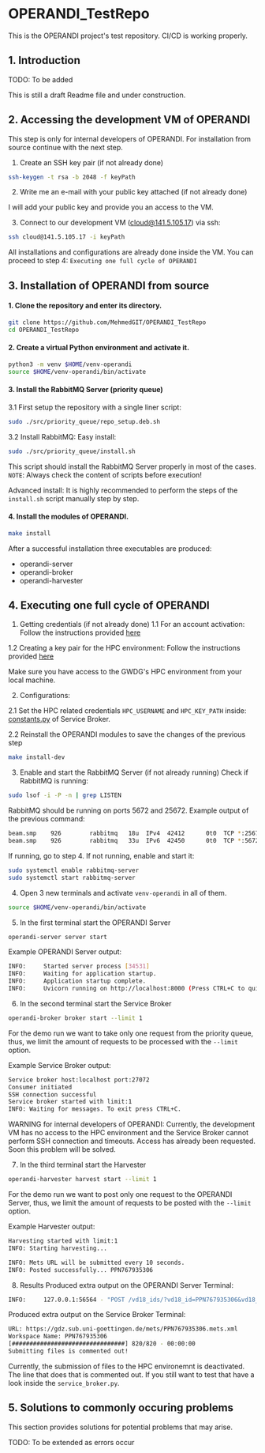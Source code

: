 # OPERANDI_TestRepo
This is the OPERANDI project's test repository.
CI/CD is working properly.

## 1. Introduction
TODO: To be added

This is still a draft Readme file and under construction.

## 2. Accessing the development VM of OPERANDI
This step is only for internal developers of OPERANDI.
For installation from source continue with the next step.

1. Create an SSH key pair (if not already done)
```sh
ssh-keygen -t rsa -b 2048 -f keyPath
```

2. Write me an e-mail with your public key attached (if not already done)

I will add your public key and provide you an access to the VM.

3. Connect to our development VM (cloud@141.5.105.17) via ssh:
```sh
ssh cloud@141.5.105.17 -i keyPath
```

All installations and configurations are already done inside the VM.
You can proceed to step 4: `Executing one full cycle of OPERANDI`

## 3. Installation of OPERANDI from source
#### 1. Clone the repository and enter its directory.
```sh
git clone https://github.com/MehmedGIT/OPERANDI_TestRepo
cd OPERANDI_TestRepo
```

#### 2. Create a virtual Python environment and activate it.
```sh
python3 -m venv $HOME/venv-operandi
source $HOME/venv-operandi/bin/activate
```

#### 3. Install the RabbitMQ Server (priority queue)
3.1 First setup the repository with a single liner script:
```sh
sudo ./src/priority_queue/repo_setup.deb.sh
```

3.2 Install RabbitMQ:
Easy install:
```sh
sudo ./src/priority_queue/install.sh
```
This script should install the RabbitMQ Server properly in most of the cases.
`NOTE`: Always check the content of scripts before execution! 

Advanced install:
It is highly recommended to perform the steps of the `install.sh` script manually step by step.

#### 4. Install the modules of OPERANDI.
```sh
make install
```

After a successful installation three executables are produced:
- operandi-server
- operandi-broker
- operandi-harvester

## 4. Executing one full cycle of OPERANDI

1. Getting credentials (if not already done)
1.1 For an account activation: Follow the instructions provided [here](https://docs.gwdg.de/doku.php?id=en:services:application_services:high_performance_computing:account_activation)

1.2 Creating a key pair for the HPC environment: Follow the instructions provided [here](https://docs.gwdg.de/doku.php?id=en:services:application_services:high_performance_computing:connect_with_ssh)

Make sure you have access to the GWDG's HPC environment from your local machine.

2. Configurations:

2.1 Set the HPC related credentials `HPC_USERNAME` and `HPC_KEY_PATH` inside:
[constants.py](./src/service_broker/service_broker/constants.py) of Service Broker.

2.2 Reinstall the OPERANDI modules to save the changes of the previous step
```sh
make install-dev
```

3. Enable and start the RabbitMQ Server (if not already running)
Check if RabbitMQ is running:
```sh
sudo lsof -i -P -n | grep LISTEN
```
RabbitMQ should be running on ports 5672 and 25672. Example output of the previous command:
```sh
beam.smp    926        rabbitmq   18u  IPv4  42412      0t0  TCP *:25672 (LISTEN)
beam.smp    926        rabbitmq   33u  IPv6  42450      0t0  TCP *:5672 (LISTEN)
```

If running, go to step 4. If not running, enable and start it:
```sh
sudo systemctl enable rabbitmq-server
sudo systemctl start rabbitmq-server
```

4. Open 3 new terminals and activate `venv-operandi` in all of them.
```sh
source $HOME/venv-operandi/bin/activate
```

5. In the first terminal start the OPERANDI Server
```sh
operandi-server server start
```

Example OPERANDI Server output:
```sh
INFO:     Started server process [34531]
INFO:     Waiting for application startup.
INFO:     Application startup complete.
INFO:     Uvicorn running on http://localhost:8000 (Press CTRL+C to quit)
```

6. In the second terminal start the Service Broker
```sh
operandi-broker broker start --limit 1
```

For the demo run we want to take only one request from the priority queue, thus, we limit the amount of requests to be processed with the `--limit` option.

Example Service Broker output:
```sh
Service broker host:localhost port:27072
Consumer initiated
SSH connection successful
Service broker started with limit:1
INFO: Waiting for messages. To exit press CTRL+C.
```

WARNING for internal developers of OPERANDI: Currently, the development VM has no access to the HPC environment and the Service Broker cannot perform SSH connection and timeouts. Access has already been requested. Soon this problem will be solved.

7. In the third terminal start the Harvester
```sh
operandi-harvester harvest start --limit 1
```

For the demo run we want to post only one request to the OPERANDI Server, thus, we limit the amount of requests to be posted with the `--limit` option.

Example Harvester output:
```sh
Harvesting started with limit:1
INFO: Starting harvesting...

INFO: Mets URL will be submitted every 10 seconds.
INFO: Posted successfully... PPN767935306
```

8. Results
Produced extra output on the OPERANDI Server Terminal:
```sh
INFO:     127.0.0.1:56564 - "POST /vd18_ids/?vd18_id=PPN767935306&vd18_url=https://gdz.sub.uni-goettingen.de/mets/PPN767935306.mets.xml HTTP/1.1" 200 OK
```

Produced extra output on the Service Broker Terminal:
```sh
URL: https://gdz.sub.uni-goettingen.de/mets/PPN767935306.mets.xml
Workspace Name: PPN767935306
[################################] 820/820 - 00:00:00
Submitting files is commented out!
```

Currently, the submission of files to the HPC environemnt is deactivated.
The line that does that is commented out. If you still want to test that have a look inside the `service_broker.py`.

## 5. Solutions to commonly occuring problems
This section provides solutions for potential problems that may arise.

TODO: To be extended as errors occur
